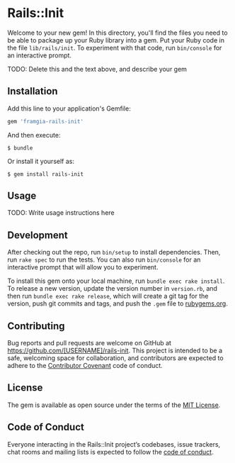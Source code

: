 # Rails::Init

Welcome to your new gem! In this directory, you'll find the files you need to be able to package up your Ruby library into a gem. Put your Ruby code in the file `lib/rails/init`. To experiment with that code, run `bin/console` for an interactive prompt.

TODO: Delete this and the text above, and describe your gem

## Installation

Add this line to your application's Gemfile:

```ruby
gem 'framgia-rails-init'
```

And then execute:

    $ bundle

Or install it yourself as:

    $ gem install rails-init

## Usage

TODO: Write usage instructions here

## Development

After checking out the repo, run `bin/setup` to install dependencies. Then, run `rake spec` to run the tests. You can also run `bin/console` for an interactive prompt that will allow you to experiment.

To install this gem onto your local machine, run `bundle exec rake install`. To release a new version, update the version number in `version.rb`, and then run `bundle exec rake release`, which will create a git tag for the version, push git commits and tags, and push the `.gem` file to [rubygems.org](https://rubygems.org).

## Contributing

Bug reports and pull requests are welcome on GitHub at https://github.com/[USERNAME]/rails-init. This project is intended to be a safe, welcoming space for collaboration, and contributors are expected to adhere to the [Contributor Covenant](http://contributor-covenant.org) code of conduct.

## License

The gem is available as open source under the terms of the [MIT License](http://opensource.org/licenses/MIT).

## Code of Conduct

Everyone interacting in the Rails::Init project’s codebases, issue trackers, chat rooms and mailing lists is expected to follow the [code of conduct](https://github.com/[USERNAME]/rails-init/blob/master/CODE_OF_CONDUCT.md).
